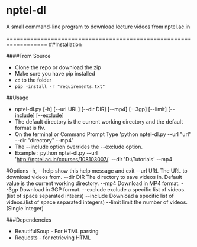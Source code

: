 # nptel-dl
A small command-line program to download lecture videos from nptel.ac.in 

==================================================================
##Installation

####From Source
* Clone the repo or download the zip
* Make sure you have pip installed
* `cd` to the folder
* `pip -install -r "requirements.txt"`

##Usage 
* nptel-dl.py [-h] [--url URL] [--dir DIR] [--mp4] [--3gp] [--limit] [--include] [--exclude]
* The default directory is the current working directory and the default format is flv.
* On the terminal or Command Prompt Type
   'python nptel-dl.py --url "url" --dir "directory" --mp4'
* The --include option overrides the --exclude option.
* Example : python nptel-dl.py --url 'http://nptel.ac.in/courses/108103007/' --dir 'D:\Tutorials' --mp4

#Options
      -h, --help  show this help message and exit
      --url URL   The URL to download videos from.
      --dir DIR   The directory to save videos in. Default value is the current working directory.
      --mp4       Download in MP4 format.
      --3gp       Download in 3GP format.
      --exclude   exclude a specific list of videos.(list of space separated inteers)
      --include   Download a specific list of videos.(list of space separated integers)
      --limit     limit the number of videos.(Single integer)
  
###Dependencies
* BeautifulSoup - For HTML parsing
* Requests - for retrieving HTML

